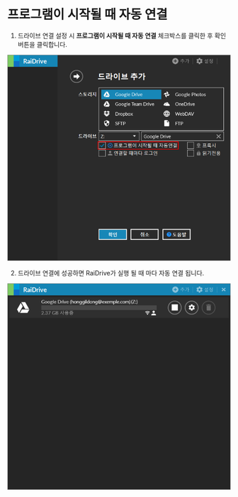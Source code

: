 # 프로그램이 시작될 때 자동 연결  



1. 드라이브 연결 설정 시 **프로그램이 시작될 때 자동 연결** 체크박스를 클릭한 후 확인 버튼을 클릭합니다.  

![automatic](/automatic.PNG?raw=true)  

2. 드라이브 연결에 성공하면 RaiDrive가 실행 될 때 마다 자동 연결 됩니다.

![connection](/drive_connection.PNG?raw=true)  
